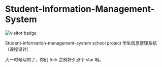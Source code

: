 # Student-Information-Management-System
![visitor badge](https://visitor-badge.glitch.me/badge?page_id=xrandx.Student-Information-Management-System)

Student-information-management-system school project   学生信息管理系统（课程设计）

大一时候写的了，你们 fork 之前好歹点个 star 啊。
